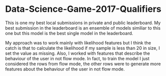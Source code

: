 # Data-Science-Game-2017-Qualifiers

This is one my best local submissions in private and public leaderboard. My best submission in the leaderboard is an ensemble of models similiar to this one but this model is the best single model in the leaderboard.

My approach was to work mainly with likelihood features but I think the catch is that to calculate the likelihood if my sample is less than 20 in size, I set the value as missing. Also, I worked with features that describe the behaviour of the user in not flow mode. In fact, to train the model I just considered the rows from flow mode, the other rows were to generate more features about the behaviour of the user in not flow mode.


